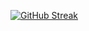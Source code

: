 [![GitHub Streak](https://streak-stats.demolab.com?user=whynotkimhari&theme=catppuccin-mocha)](https://git.io/streak-stats)

